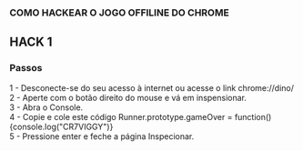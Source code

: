 ### COMO HACKEAR O JOGO OFFILINE DO CHROME

## HACK 1

### Passos


1 - Desconecte-se do seu acesso à internet ou acesse o link chrome://dino/ <br>
2 - Aperte com o botão direito do mouse e vá em inspensionar. <br>
3 - Abra o Console.<br>
4 - Copie e cole este código Runner.prototype.gameOver = function() {console.log("CR7VIGGY")}<br>
5 - Pressione enter e feche a página Inspecionar.<br>



